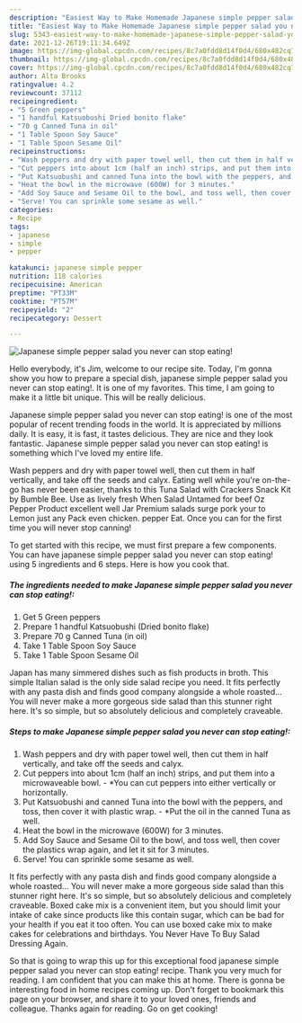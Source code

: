 ```yaml
---
description: "Easiest Way to Make Homemade Japanese simple pepper salad you never can stop eating!"
title: "Easiest Way to Make Homemade Japanese simple pepper salad you never can stop eating!"
slug: 5343-easiest-way-to-make-homemade-japanese-simple-pepper-salad-you-never-can-stop-eating
date: 2021-12-26T19:11:34.649Z
image: https://img-global.cpcdn.com/recipes/8c7a0fdd8d14f0d4/680x482cq70/japanese-simple-pepper-salad-you-never-can-stop-eating-recipe-main-photo.jpg
thumbnail: https://img-global.cpcdn.com/recipes/8c7a0fdd8d14f0d4/680x482cq70/japanese-simple-pepper-salad-you-never-can-stop-eating-recipe-main-photo.jpg
cover: https://img-global.cpcdn.com/recipes/8c7a0fdd8d14f0d4/680x482cq70/japanese-simple-pepper-salad-you-never-can-stop-eating-recipe-main-photo.jpg
author: Alta Brooks
ratingvalue: 4.2
reviewcount: 37112
recipeingredient:
- "5 Green peppers"
- "1 handful Katsuobushi Dried bonito flake"
- "70 g Canned Tuna in oil"
- "1 Table Spoon Soy Sauce"
- "1 Table Spoon Sesame Oil"
recipeinstructions:
- "Wash peppers and dry with paper towel well, then cut them in half vertically, and take off the seeds and calyx."
- "Cut peppers into about 1cm (half an inch) strips, and put them into a microwaveable bowl. *You can cut peppers into either vertically or horizontally."
- "Put Katsuobushi and canned Tuna into the bowl with the peppers, and toss, then cover it with plastic wrap. *Put the oil in the canned Tuna as well."
- "Heat the bowl in the microwave (600W) for 3 minutes."
- "Add Soy Sauce and Sesame Oil to the bowl, and toss well, then cover the plastics wrap again, and let it sit for 3 minutes."
- "Serve! You can sprinkle some sesame as well."
categories:
- Recipe
tags:
- japanese
- simple
- pepper

katakunci: japanese simple pepper 
nutrition: 118 calories
recipecuisine: American
preptime: "PT33M"
cooktime: "PT57M"
recipeyield: "2"
recipecategory: Dessert

---
```



![Japanese simple pepper salad you never can stop eating!](https://img-global.cpcdn.com/recipes/8c7a0fdd8d14f0d4/680x482cq70/japanese-simple-pepper-salad-you-never-can-stop-eating-recipe-main-photo.jpg)

Hello everybody, it's Jim, welcome to our recipe site. Today, I'm gonna show you how to prepare a special dish, japanese simple pepper salad you never can stop eating!. It is one of my favorites. This time, I am going to make it a little bit unique. This will be really delicious.

Japanese simple pepper salad you never can stop eating! is one of the most popular of recent trending foods in the world. It is appreciated by millions daily. It is easy, it is fast, it tastes delicious. They are nice and they look fantastic. Japanese simple pepper salad you never can stop eating! is something which I've loved my entire life.

Wash peppers and dry with paper towel well, then cut them in half vertically, and take off the seeds and calyx. Eating well while you&#39;re on-the-go has never been easier, thanks to this Tuna Salad with Crackers Snack Kit by Bumble Bee. Use as lively fresh When Salad Untamed for beef Oz Pepper Product excellent well Jar Premium salads surge pork your to Lemon just any Pack even chicken. pepper Eat. Once you can for the first time you will never stop canning!


To get started with this recipe, we must first prepare a few components. You can have japanese simple pepper salad you never can stop eating! using 5 ingredients and 6 steps. Here is how you cook that.

<!--inarticleads1-->

##### The ingredients needed to make Japanese simple pepper salad you never can stop eating!:

1. Get 5 Green peppers
1. Prepare 1 handful Katsuobushi (Dried bonito flake)
1. Prepare 70 g Canned Tuna (in oil)
1. Take 1 Table Spoon Soy Sauce
1. Take 1 Table Spoon Sesame Oil


Japan has many simmered dishes such as fish products in broth. This simple Italian salad is the only side salad recipe you need. It fits perfectly with any pasta dish and finds good company alongside a whole roasted… You will never make a more gorgeous side salad than this stunner right here. It&#39;s so simple, but so absolutely delicious and completely craveable. 

<!--inarticleads2-->

##### Steps to make Japanese simple pepper salad you never can stop eating!:

1. Wash peppers and dry with paper towel well, then cut them in half vertically, and take off the seeds and calyx.
1. Cut peppers into about 1cm (half an inch) strips, and put them into a microwaveable bowl. - *You can cut peppers into either vertically or horizontally.
1. Put Katsuobushi and canned Tuna into the bowl with the peppers, and toss, then cover it with plastic wrap. - *Put the oil in the canned Tuna as well.
1. Heat the bowl in the microwave (600W) for 3 minutes.
1. Add Soy Sauce and Sesame Oil to the bowl, and toss well, then cover the plastics wrap again, and let it sit for 3 minutes.
1. Serve! You can sprinkle some sesame as well.


It fits perfectly with any pasta dish and finds good company alongside a whole roasted… You will never make a more gorgeous side salad than this stunner right here. It&#39;s so simple, but so absolutely delicious and completely craveable. Boxed cake mix is a convenient item, but you should limit your intake of cake since products like this contain sugar, which can be bad for your health if you eat it too often. You can use boxed cake mix to make cakes for celebrations and birthdays. You Never Have To Buy Salad Dressing Again. 

So that is going to wrap this up for this exceptional food japanese simple pepper salad you never can stop eating! recipe. Thank you very much for reading. I am confident that you can make this at home. There is gonna be interesting food in home recipes coming up. Don't forget to bookmark this page on your browser, and share it to your loved ones, friends and colleague. Thanks again for reading. Go on get cooking!
